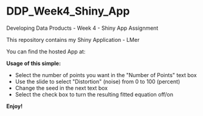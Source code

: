 # DDP_Week4_Shiny_App
Developing Data Products - Week 4 - Shiny App Assignment

This repository contains my Shiny Application - LMer

You can find the hosted App at:  

**Usage of this simple:**
- Select the number of points you want in the "Number of Points" text box
- Use the slide to select "Distortion" (noise) from 0 to 100 (percent)
- Change the seed in the next text box
- Select the check box to turn the resulting fitted equation off/on

**Enjoy!**
